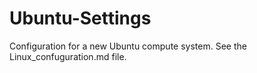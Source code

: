 # Ubuntu-Settings
Configuration for a new Ubuntu compute system.
See the Linux_confuguration.md file.
